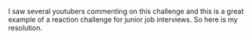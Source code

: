 I saw several youtubers commenting on this challenge and this is a great example of a reaction challenge for junior job interviews. So here is my resolution.
